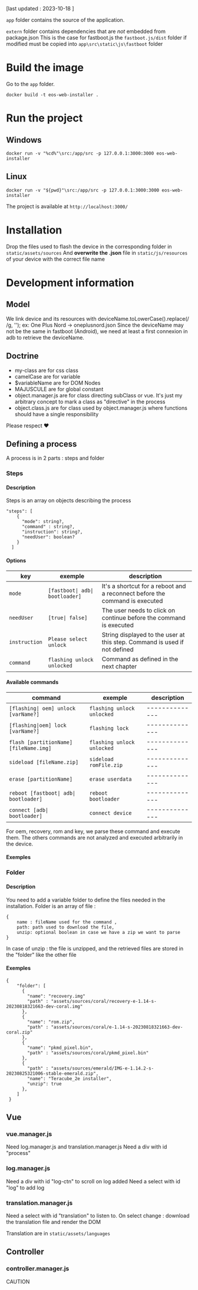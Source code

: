[last updated : 2023-10-18 ]

`app` folder contains the source of the application.

`extern` folder contains dependencies that are *not* embedded from package.json
    This is the case for fastboot.js the `fastboot.js/dist` folder if modified must be copied into `app\src\static\js\fastboot` folder



# Build the image

Go to the `app` folder.

`docker build -t eos-web-installer .`

# Run the project

## Windows
`docker run -v "%cd%"\src:/app/src -p 127.0.0.1:3000:3000 eos-web-installer`

## Linux
`docker run -v "${pwd}"\src:/app/src -p 127.0.0.1:3000:3000 eos-web-installer`

The project is available at `http://localhost:3000/`

# Installation

Drop the files used to flash the device in the corresponding folder in  `static/assets/sources`
And **overwrite the .json** file in `static/js/resources` of your device with the correct file name

# Development information


## Model

We link device and its resources with deviceName.toLowerCase().replace(/ /g, ''); ex: One Plus Nord -> oneplusnord.json
Since the deviceName may not be the same in fastboot (Android), we need at least a first connexion in adb to retrieve the deviceName.

## Doctrine

- my-class are for css class
- camelCase are for variable
- $variableName are for DOM Nodes
- MAJUSCULE are for global constant
- object.manager.js are for class directing subClass or vue. It's just my arbitrary concept to mark a class as "directive" in the process
- object.class.js are for class used by object.manager.js where functions should have a single responsibility

Please respect ♥ 


## Defining a process

A process is in  2 parts : steps and folder

### Steps

#### Description

Steps is an array on objects describing the process

```
"steps": [
    {
      "mode": string?,
      "command" : string?,
      "instruction": string?,
      "needUser": boolean?
    }
  ]
```
#### Options

| key           | exemple                         | description                                                                 |
|---------------|---------------------------------|-----------------------------------------------------------------------------|
| `mode`        | `[fastboot\| adb\| bootloader]` | It's a shortcut for a reboot and a reconnect before the command is executed |
| `needUser`    | `[true\| false]`                | The user needs to click on continue before the command is executed          |
| `instruction` | `Please select unlock`          | String displayed to the user at this step. Command is used if not defined   |
| `command`     | `flashing unlock unlocked`      | Command as defined in the next chapter                                      |

#### Available commands

| command                                | exemple                    | description     |
|----------------------------------------|----------------------------|-----------------|
| `[flashing\| oem] unlock [varName?]`   | `flashing unlock unlocked` | --------------  |
| `[flashing\|oem] lock [varName?]`      | `flashing lock`            | --------------  |
| `flash [partitionName] [fileName.img]` | `flashing unlock unlocked` | --------------  |
| `sideload [fileName.zip]`              | `sideload romFile.zip`     | --------------  |
| `erase [partitionName]`                | `erase userdata`           | --------------  |
| `reboot [fastboot\| adb\| bootloader]` | `reboot bootloader`        | --------------  |
| `connect [adb\| bootloader]`           | `connect device`           | --------------  |


For oem, recovery, rom and key, we parse these command and execute them. The others commands are not analyzed and executed arbitrarily in the device.





#### Exemples


### Folder

#### Description

You need to add a variable folder to define the files needed in the installation.
Folder is an array of file :
```
{ 
    name : fileName used for the command ,
    path: path used to download the file,
    unzip: optional boolean in case we have a zip we want to parse
}
```
In case of unzip : the file is unzipped, and the retrieved files are stored in the "folder" like the other file


#### Exemples
```  
{
    "folder": [
      {
        "name": "recovery.img"
        "path" : "assets/sources/coral/recovery-e-1.14-s-20230818321663-dev-coral.img"
      },
      {
        "name": "rom.zip",
        "path" : "assets/sources/coral/e-1.14-s-20230818321663-dev-coral.zip"
      },
      {
        "name": "pkmd_pixel.bin",
        "path" : "assets/sources/coral/pkmd_pixel.bin"
      },
      {
        "path" : "assets/sources/emerald/IMG-e-1.14.2-s-20230825321006-stable-emerald.zip", 
        "name": "Teracube_2e installer",
        "unzip": true 
      },
    ]
 }
  ```



## Vue

### vue.manager.js
Need log.manager.js and translation.manager.js
Need a div with id "process"

### log.manager.js
Need a div with id "log-ctn" to scroll on log added
Need a select with id "log" to add log

### translation.manager.js
Need a select with id "translation" to listen to.
On select change : download the translation file and render the DOM

Translation are in `static/assets/languages`

## Controller

### controller.manager.js


CAUTION

